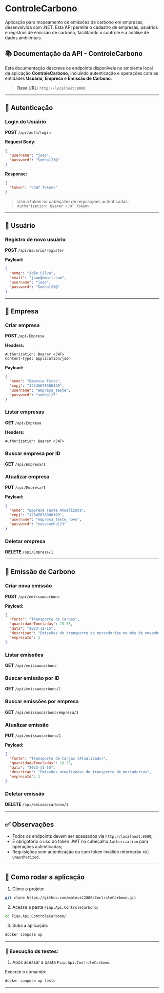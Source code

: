 # ControleCarbono

Aplicação para mapeamento de emissões de carbono em empresas, desenvolvida com .NET. Esta API permite o cadastro de empresas, usuários e registros de emissão de carbono, facilitando o controle e a análise de dados ambientais.

## 📚 Documentação da API - ControleCarbono

Esta documentação descreve os endpoints disponíveis no ambiente local da aplicação **ControleCarbono**, incluindo autenticação e operações com as entidades **Usuário**, **Empresa** e **Emissão de Carbono**.

> **Base URL:** `http://localhost:8080`

---

## 🔐 Autenticação

### Login do Usuário

**POST** `/api/auth/login`

**Request Body:**
```json
{
  "username": "joao",
  "password": "Senha123@"
}
```

**Response:**
```json
{
  "token": "<JWT Token>"
}
```

> Use o token no cabeçalho de requisições autenticadas:  
> `Authorization: Bearer <JWT Token>`

---

## 👤 Usuário

### Registro de novo usuário

**POST** `/api/usuario/register`

**Payload:**
```json
{
  "nome": "João Silva",
  "email": "joao@email.com",
  "username": "joao",
  "password": "Senha123@"
}
```

---

## 🏢 Empresa

### Criar empresa

**POST** `/api/Empresa`

**Headers:**
```
Authorization: Bearer <JWT>
Content-Type: application/json
```

**Payload:**
```json
{
  "nome": "Empresa Teste",
  "cnpj": "12345678000199",
  "username": "empresa_teste",
  "password": "senha123"
}
```

### Listar empresas

**GET** `/api/Empresa`

**Headers:**
```
Authorization: Bearer <JWT>
```

### Buscar empresa por ID

**GET** `/api/Empresa/1`

### Atualizar empresa

**PUT** `/api/Empresa/1`

**Payload:**
```json
{
  "nome": "Empresa Teste Atualizada",
  "cnpj": "12345678000199",
  "username": "empresa_teste_novo",
  "password": "novasenha123"
}
```

### Deletar empresa

**DELETE** `/api/Empresa/1`

---

## 🌱 Emissão de Carbono

### Criar nova emissão

**POST** `/api/emissaocarbono`

**Payload:**
```json
{
  "fonte": "Transporte de Cargas",
  "quantidadeToneladas": 15.75,
  "data": "2023-11-15",
  "descricao": "Emissões do transporte de mercadorias no mês de novembro",
  "empresaId": 1
}
```

### Listar emissões

**GET** `/api/emissaocarbono`

### Buscar emissão por ID

**GET** `/api/emissaocarbono/1`

### Buscar emissões por empresa

**GET** `/api/emissaocarbono/empresa/1`

### Atualizar emissão

**PUT** `/api/emissaocarbono/1`

**Payload:**
```json
{
  "fonte": "Transporte de Cargas (Atualizado)",
  "quantidadeToneladas": 18.20,
  "data": "2023-11-15",
  "descricao": "Emissões atualizadas do transporte de mercadorias",
  "empresaId": 1
}
```

### Deletar emissão

**DELETE** `/api/emissaocarbono/1`

---

## ✅ Observações

- Todos os endpoints devem ser acessados via `http://localhost:8080`;
- É obrigatório o uso do token JWT no cabeçalho `Authorization` para operações autenticadas;
- Requisições sem autenticação ou com token inválido retornarão `401 Unauthorized`.

---

## 🚀 Como rodar a aplicação

1. Clone o projeto:
```bash
git clone https://github.com/mateusC2000/ControleCarbono.git
```

2. Acesse a pasta `Fiap.Api.ControleCarbono`;
```bash
cd Fiap.Api.ControleCarbono/
```

3. Suba a aplicação:

```bash
docker compose up
```

---

### 🧪 Execução ds testes:

1. Após acessar a pasta `Fiap.Api.ControleCarbono`:

Execute o comando:

```bash
docker compose up tests
```

---
